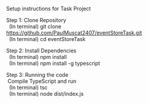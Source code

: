 Setup instructions for Task Project

Step 1: Clone Repository  
&nbsp; (In terminal) git clone https://github.com/PaulMuscat2407/eventStoreTask.git  
&nbsp; (In terminal) cd eventStoreTask

Step 2: Install Dependencies  
&nbsp; (In terminal) npm install  
&nbsp; (In terminal) npm install -g typescript  

Step 3: Running the code  
  &nbsp;Compile TypeScript and run  
&nbsp;&nbsp;(In terminal) tsc  
&nbsp;&nbsp;(In terminal) node dist/index.js  
